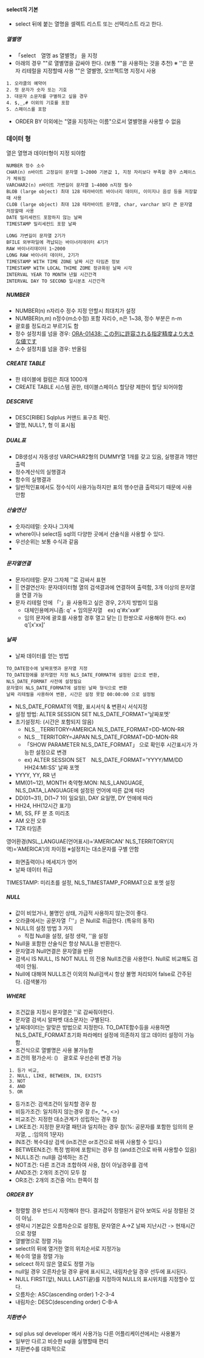 #### select의 기본  
 - select 뒤에 붙는 열명을 셀렉트 리스트 또는 선택리스트 라고 한다.
##### 열별명
 - 「select　열명 as 열별명」 을 지정  
 - 아래의 경우 ""로 열별명을 감싸야 한다. (보통 ""을 사용하는 것을 추천)
 ※ ''은 문자 리테럴을 지정할때 사용 ""은 열별명, 오브젝트명 지정시 사용
```
1. 오라클의 예약어
2. 첫 문자가 숫자 또는 기호
3. 대문자 소문자를 구별하고 싶을 경우
4. $,_,# 이외의 기호를 포함
5. 스페이스를 포함
```
 - ORDER BY 이외에는 "열을 지칭하는 이름"으로서 열별명을 사용할 수 없음 
 
 ### 데이터 형
 열은 열명과 데이터형이 지정 되야함 
 ```
 NUMBER 정수 소수
 CHAR(n) n바이트 고정길이 문자열 1~2000 기본값 1, 지정 자리보다 부족할 경우 스페이스가 체워짐
 VARCHAR2(n) n바이트 가변길이 문자열 1~4000 n지정 필수
 BLOB (large object) 최대 128 테라바이트 바이너리 데이터, 이미지나 음성 등을 저장할때 사용 
 CLOB (large object) 최대 128 테라바이트 문자열, char, varchar 보다 큰 문자열 저장할때 사용 
 DATE 밀리세컨드 포함하지 않는 날짜
 TIMESTAMP 밀리세컨드 포함 날짜
 
 LONG 가변길이 문자열 2기가
 BFILE 외부파일에 격납되는 바이너리데이터 4기가
 RAW 바이너리데이터 1~2000
 LONG RAW 바이너리 데이터, 2기가
 TIMESTAMP WITH TIME ZONE 날짜 시간 타임존 정보
 TIMESTAMP WITH LOCAL THIME ZOME 정규화된 날짜 시각
 INTERVAL YEAR TO MONTH 년월 시간간격
 INTERVAL DAY TO SECOND 일시분초 시간간격
 ```
##### NUMBER
 - NUMBER(n) n자리수 정수 지정 안할시 최대치가 설정 
 - NUMBER(n,m) n정수(m소수점) 포함 자리수, n은 1~38, 정수 부분은 n-m　
 - 괄호를 정도라고 부르기도 함
 - 정수 설정치를 넘을 경우: [ORA-01438: この列に許容される指定精度より大きな値です](https://oracle.programmer-reference.com/ora-01438/)
 - 소수 설정치를 넘을 경우: 반올림

##### CREATE TABLE
 - 한 테이블에 컬럼은 최대 1000개
 - CREATE TABLE 시스템 권한, 테이블스페이스 할당량 제한이 할당 되어야함

##### DESCRIVE
 - DESC[RIBE] Sqlplus 커맨드 표구조 확인.
 - 열명, NULL?, 형 이 표시됨

##### DUAL표
 - DB생성시 자동생성 VARCHAR2형의 DUMMY열 1개를 갖고 있음, 실행결과 1행만 출력
 - 정수계산식의 실행결과 
 - 함수의 실행결과 
 - 일반적인표에서도 정수식이 사용가능하지만 표의 행수만큼 출력되기 때문에 사용 안함

##### 산술연산
 - 숫자리테럴: 숫자나 그자체
 - where이나 select등 sql의 다양한 곳에서 산술식을 사용할 수 있다.
 - 우선순위는 보통 수식과 같음
 - 
##### 문자열연결
 - 문자리테럴: 문자 그자체 ''로 감싸서 표현
 - || 연결연산자: 문자데이터형 열의 검색결과에 연결하여 출력함, 3개 이상의 문자열을 연결 가능
 - 문자 리테럴 안에 「'」을 사용하고 싶은 경우, 2가지 방법이 있음
   -  대체인용메커니즘: q' + 임의문자열　ex) q'#x'xx#' 
   -  임의 문자에 괄호를 사용할 경후 열고 닽는 [] 한쌍으로 사용해야 한다. ex) q'[x'xx]' 
##### 날짜 
 - 날짜 데이터를 얻는 방법 
```
TO_DATE함수에 날짜포멧과 문자열 지정 
TO_DATE함에를 문자열만 지정 NLS_DATE_FORMAT에 설정된 값으로 변환, NLS_DATE_FORMAT 사전에 설정필요
문자열이 NLS_DATE_FORMAT에 설정된 날짜 형식으로 변환
날짜 리테럴을 사용하여 변환, 시간은 설정 못함 00:00:00 으로 설정됨
```
 - NLS_DATE_FORMAT의 역활, 표시서식 & 변환시 서식지정
 - 설정 방법: ALTER SESSION SET NLS_DATE_FORMAT='날짜포멧'
 - 초기설정치: (시간은 포함되지 않음)
   - NLS＿TERRITORY=AMERICA NLS_DATE_FORMAT=DD-MON-RR
   - NLS＿TERRITORY=JAPAN NLS_DATE_FORMAT=DD-MON-RR
   - 「SHOW PARAMETER NLS_DATE_FORMAT」 으로 확인후 시간표시가 가능한 설정으로 변경
   - ex) ALTER SESSION SET　NLS_DATE_FORMAT='YYYY/MM/DD HH24:MI:SS'
날짜 포멧
 - YYYY, YY, RR 년
 - MM(01~12), MONTH 축약형:MON: NLS_LANGUAGE, NLS_DATA_LANGUAGE에 설정된 언어에 따른 값에 따라
 - DD(01~31), D(1~7 1이 일요일), DAY 요일명, DY 언에에 따라 
 - HH24, HH(12시간 표기)
 - MI, SS, FF 분 초 미리초 
 - AM 오전 오후 
 - TZR 타임존 

영어환경(NSL_LANGUAE(언어표시)='AMERICAN' NLS_TERRITORY(지역)='AMERICA')의 차이점 ※설정치는 대소문자를 구별 안함  
 - 화면출력이나 메세지가 영어
 - 날짜 데이터 취급

TIMESTAMP: 미리초를 설정, NLS_TIMESTAMP_FORMAT으로 포멧 설정

##### NULL
 - 값이 비었거나, 불명인 상태, 가급적 사용하지 않는것이 좋다.
 - 오라클에서는 공문자열「''」은 Null로 취급한다. (특유의 동작)
 - NULL의 설정 방법 3 가지
   - 직접 Null을 설정, 설정 생략, ''을 설정 
 - Null을 포함한 산술식은 항상 NULL을 반환한다. 
 - 문자열과 Null연결은 문자열을 반환
 - 검색시 IS NULL, IS NOT NULL 의 전용 Null조건을 사용한다. Null로 비교해도 검색이 안됨.
 - Null에 대해여 NULL조건 이외의 Null검색시 항상 불명 처리되어 false로 간주된다. (검색불가)

##### WHERE 
 - 조건값을 지정시 문자열은 ''로 감싸줘야한다. 
 - 문자열 검색시 알파벳 대소문자는 구별된다.
 - 날짜데이터는 알맞은 방법으로 지정한다. TO_DATE함수등을 사용하면 NLS_DATE_FORMAT초기화 파라메터 설정에 의존하지 않고 데이터 설정이 가능함.
 - 조건식으로 열별명은 사용 불가능함 
 - 조건의 평가순서: ()　괄호로 우선순위 변경 가능
 ```
  1. 등가 비교, 
  2. NULL, LIKE, BETWEEN, IN, EXISTS 
  3. NOT
  4. AND
  5. OR
 ```  
  - 등가조건: 검색조건이 일치할 경우 참
  - 비등가조건: 일치하지 않는경우 참 (!=, ^=, <>)
  - 비교조건: 지정한 대소관계가 성립하는 경우 참
  - LIKE조건: 지정한 문자열 패턴과 일치하는 경우 참(%: 공문자를 포함한 임의의 문자열, _ :임의의 1문자)
  - IN조건: 복수대상 검색 (in조건은 or조건으로 바꿔 사용할 수 있다.)
  - BETWEEN조건: 특정 범위에 포함되는 경우 참 (and조건으로 바꿔 사용할수 있음)
  - NULL조건: null을 검색하는 조건
  - NOT조건: 다른 조건과 조합하여 사용, 참이 아닐경우를 검색
  - AND조건: 2개의 조건이 모두 참 
  - OR조건: 2개의 조건중 어느 한쪽이 참

##### ORDER BY
 - 정렬할 경우 반드시 지정해야 한다. 결과값이 정렬된거 같아 보여도 사실 정렬된 것이 아님.
 - 생략시 기본값은 오름차순으로 설정됨, 문자열은 A->Z 날짜 지난시간 -> 현재시간 으로 정렬
 - 열별명으로 정렬 가능
 - select의 뒤에 열거한 열의 위치순서로 지정가능 
 - 복수의 열을 정렬 가능
 - selcect 하지 않은 열로도 정렬 가능
 - null일 경우 오른차순일 경우 끝에 표시되고, 내림차순일 경우 선두에 표시된다.
 - NULL FIRST(앞), NULL LAST(끝)를 지정하여 NULL의 표시위치를 지정할수 있다.
 - 오름차순: ASC(ascending order) 1-2-3-4
 - 내림차순: DESC(descending order) C-B-A

##### 치환변수
 - sql plus sql developer 에서 사용가능 다른 어플리케이션에서는 사용불가
 - 일부만 다르고 비슷한 sql을 실행할때 편리
 - 치환변수를 대화적으로 

